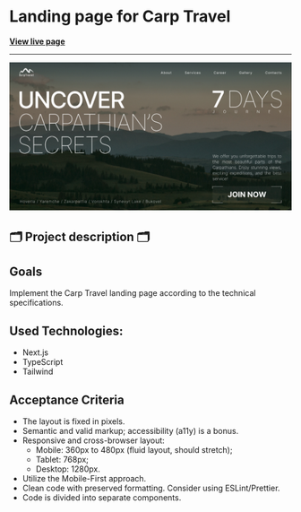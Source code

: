 # Landing page for Carp Travel

**[View live page](https://carp-travel-livid.vercel.app)**

---

![Site image](./public/images/og-image.jpg)

## 🗂️ Project description 🗂️

## Goals

Implement the Carp Travel landing page according to the technical specifications.

## Used Technologies:

- Next.js
- TypeScript
- Tailwind

## Acceptance Criteria

- The layout is fixed in pixels.
- Semantic and valid markup; accessibility (a11y) is a bonus.
- Responsive and cross-browser layout:
  - Mobile: 360px to 480px (fluid layout, should stretch);
  - Tablet: 768px;
  - Desktop: 1280px.
- Utilize the Mobile-First approach.
- Clean code with preserved formatting. Consider using ESLint/Prettier.
- Code is divided into separate components.
